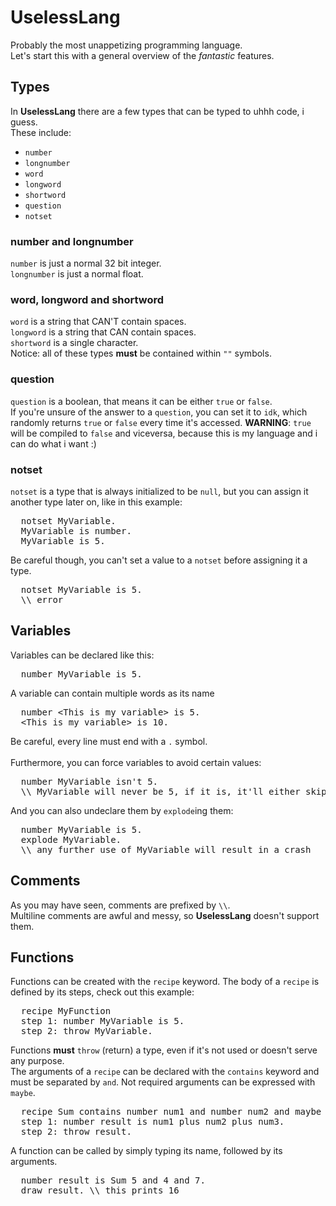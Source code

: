 # UselessLang
Probably the most unappetizing programming language.
<br>Let's start this with a general overview of the *fantastic* features.

## Types
In **UselessLang** there are a few types that can be typed to uhhh code, i guess.
<br>These include:
- `number`
- `longnumber`
- `word`
- `longword`
- `shortword`
- `question`
- `notset`

### number and longnumber
`number` is just a normal 32 bit integer.
<br>`longnumber` is just a normal float.

### word, longword and shortword
`word` is a string that CAN'T contain spaces.
<br>`longword` is a string that CAN contain spaces.
<br>`shortword` is a single character.
<br>Notice: all of these types **must** be contained within `""` symbols.

### question
`question` is a boolean, that means it can be either `true` or `false`.
<br>If you're unsure of the answer to a `question`, you can set it to `idk`, which randomly returns `true` or `false` every time it's accessed.
**WARNING**: `true` will be compiled to `false` and viceversa, because this is my language and i can do what i want :)

### notset
`notset` is a type that is always initialized to be `null`, but you can assign it another type later on, like in this example:
<pre>
  notset MyVariable.
  MyVariable is number.
  MyVariable is 5.
</pre>
Be careful though, you can't set a value to a `notset` before assigning it a type.
<pre>
  notset MyVariable is 5.
  \\ error
</pre>

## Variables
Variables can be declared like this:
<pre>
  number MyVariable is 5.
</pre>
A variable can contain multiple words as its name
<pre>
  number &lt;This is my variable&gt; is 5.
  &lt;This is my variable&gt; is 10.
</pre>
Be careful, every line must end with a `.` symbol.
<br><br>Furthermore, you can force variables to avoid certain values:
<pre>
  number MyVariable isn't 5.
  \\ MyVariable will never be 5, if it is, it'll either skip to 4 or 6
</pre>
And you can also undeclare them by `explode`ing them:
<pre>
  number MyVariable is 5.
  explode MyVariable.
  \\ any further use of MyVariable will result in a crash
</pre>

## Comments
As you may have seen, comments are prefixed by `\\`.
<br>Multiline comments are awful and messy, so **UselessLang** doesn't support them.

## Functions
Functions can be created with the `recipe` keyword. The body of a `recipe` is defined by its steps, check out this example:
<pre>
  recipe MyFunction
  step 1: number MyVariable is 5.
  step 2: throw MyVariable.
</pre>
Functions **must** `throw` (return) a type, even if it's not used or doesn't serve any purpose.
<br>The arguments of a `recipe` can be declared with the `contains` keyword and must be separated by `and`. Not required arguments can be expressed with `maybe`.
<pre>
  recipe Sum contains number num1 and number num2 and maybe number num3
  step 1: number result is num1 plus num2 plus num3.
  step 2: throw result.
</pre>
A function can be called by simply typing its name, followed by its arguments.
<pre>
  number result is Sum 5 and 4 and 7.
  draw result. \\ this prints 16
</pre>
